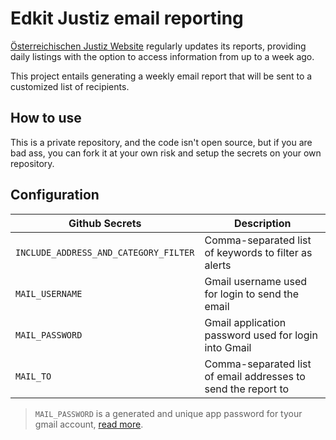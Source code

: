 # Edkit Justiz email reporting

[Österreichischen Justiz Website](https://edikte.justiz.gv.at/edikte/ex/exedi3.nsf/Suche!OpenForm) regularly updates its reports, providing daily listings with the option to access information from up to a week ago.

This project entails generating a weekly email report that will be sent to a customized list of recipients.

## How to use

This is a private repository, and the code isn't open source, but if you are bad ass, you can fork it at your own risk and setup the secrets on your own repository.

## Configuration

| Github Secrets                        | Description                                                  |
|--------------------------------------|--------------------------------------------------------------|
| `INCLUDE_ADDRESS_AND_CATEGORY_FILTER`| Comma-separated list of keywords to filter as alerts          |
| `MAIL_USERNAME`                      | Gmail username used for login to send the email               |
| `MAIL_PASSWORD`                      | Gmail application password used for login into Gmail          |
| `MAIL_TO`                            | Comma-separated list of email addresses to send the report to |

> `MAIL_PASSWORD` is a generated and unique app password for tyour gmail account, [read more](https://support.google.com/accounts/answer/185833?hl=en).